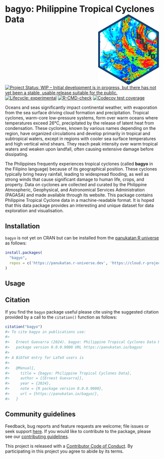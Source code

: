 
<!-- README.md is generated from README.Rmd. Please edit that file -->

# bagyo: Philippine Tropical Cyclones Data <img src="man/figures/logo.png" width="200" align="right" />

<!-- badges: start -->

[![Project Status: WIP – Initial development is in progress, but there
has not yet been a stable, usable release suitable for the
public.](https://www.repostatus.org/badges/latest/wip.svg)](https://www.repostatus.org/#wip)
[![Lifecycle:
experimental](https://img.shields.io/badge/lifecycle-experimental-orange.svg)](https://lifecycle.r-lib.org/articles/stages.html#experimental)
[![R-CMD-check](https://github.com/panukatan/bagyo/actions/workflows/R-CMD-check.yaml/badge.svg)](https://github.com/panukatan/bagyo/actions/workflows/R-CMD-check.yaml)
[![Codecov test
coverage](https://codecov.io/gh/panukatan/bagyo/branch/main/graph/badge.svg)](https://app.codecov.io/gh/panukatan/bagyo?branch=main)
<!-- badges: end -->

Oceans and seas significantly impact continental weather, with
evaporation from the sea surface driving cloud formation and
precipitation. Tropical cyclones, warm-core low-pressure systems, form
over warm oceans where temperatures exceed 26°C, precipitated by the
release of latent heat from condensation. These cyclones, known by
various names depending on the region, have organized circulations and
develop primarily in tropical and subtropical waters, except in regions
with cooler sea surface temperatures and high vertical wind shears. They
reach peak intensity over warm tropical waters and weaken upon landfall,
often causing extensive damage before dissipating.

The Philippines frequently experiences tropical cyclones (called
**bagyo** in the Filipino language) because of its geographical
position. These cyclones typically bring heavy rainfall, leading to
widespread flooding, as well as strong winds that cause significant
damage to human life, crops, and property. Data on cyclones are
collected and curated by the Philippine Atmospheric, Geophysical, and
Astronomical Services Administration (PAGASA) and made available through
its website. This package contains Philippine Tropical Cyclone data in a
machine-readable format. It is hoped that this data package provides an
interesting and unique dataset for data exploration and visualisation.

## Installation

`bagyo` is not yet on CRAN but can be installed from the [panukatan R
universe](https://panukatan.r-universe.dev) as follows:

``` r
install.packages(
  "bagyo",
  repos = c('https://panukatan.r-universe.dev', 'https://cloud.r-project.org')
)
```

## Usage

## Citation

If you find the `bagyo` package useful please cite using the suggested
citation provided by a call to the `citation()` function as follows:

``` r
citation("bagyo")
#> To cite bagyo in publications use:
#> 
#>   Ernest Guevarra (2024). bagyo: Philippine Tropical Cyclones Data R
#>   package version 0.0.0.9000 URL https://panukatan.io/bagyo/
#> 
#> A BibTeX entry for LaTeX users is
#> 
#>   @Manual{,
#>     title = {bagyo: Philippine Tropical Cyclones Data},
#>     author = {{Ernest Guevarra}},
#>     year = {2024},
#>     note = {R package version 0.0.0.9000},
#>     url = {https://panukatan.io/bagyo/},
#>   }
```

## Community guidelines

Feedback, bug reports and feature requests are welcome; file issues or
seek support [here](https://github.com/panukatan/bagyo/issues). If you
would like to contribute to the package, please see our [contributing
guidelines](https://panukatan.io/bagyo/CONTRIBUTING.html).

This project is released with a [Contributor Code of
Conduct](https://panukatan.io/bagyo/CODE_OF_CONDUCT.html). By
participating in this project you agree to abide by its terms.
